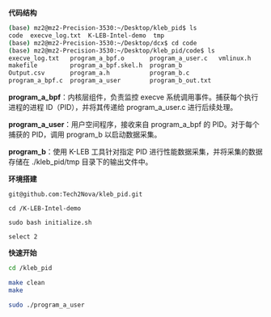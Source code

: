 **代码结构**

```bash
(base) mz2@mz2-Precision-3530:~/Desktop/kleb_pid$ ls
code  execve_log.txt  K-LEB-Intel-demo  tmp
(base) mz2@mz2-Precision-3530:~/Desktop/dcx$ cd code
(base) mz2@mz2-Precision-3530:~/Desktop/kleb_pid/code$ ls
execve_log.txt   program_a_bpf.o       program_a_user.c   vmlinux.h
makefile         program_a_bpf.skel.h  program_b
Output.csv       program_a.h           program_b.c
program_a_bpf.c  program_a_user        program_b_out.txt
```

**program_a_bpf**：内核层组件，负责监控 execve 系统调用事件。捕获每个执行进程的进程 ID（PID），并将其传递给 program_a_user.c 进行后续处理。

**program_a_user**：用户空间程序，接收来自 program_a_bpf 的 PID。对于每个捕获的 PID，调用 program_b 以启动数据采集。

**program_b**：使用 K-LEB 工具针对指定 PID 进行性能数据采集，并将采集的数据存储在 ./kleb_pid/tmp 目录下的输出文件中。



**环境搭建**

```
git@github.com:Tech2Nova/kleb_pid.git

cd /K-LEB-Intel-demo

sudo bash initialize.sh

select 2
```

**快速开始**

```bash
cd /kleb_pid

make clean
make

sudo ./program_a_user

```

